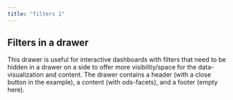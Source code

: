 ```yaml
---
title: "filters 1"
---
```


## Filters in a drawer

This drawer is useful for interactive dashboards with filters that need to be hidden in a drawer on a side to offer more visibility/space for the data-visualization and content. The drawer contains a header (with a close button in the example), a content (with ods-facets), and a footer (empty here).

